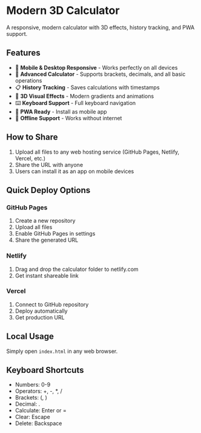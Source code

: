 # Modern 3D Calculator

A responsive, modern calculator with 3D effects, history tracking, and PWA support.

## Features
- 📱 **Mobile & Desktop Responsive** - Works perfectly on all devices
- 🧮 **Advanced Calculator** - Supports brackets, decimals, and all basic operations
- 📋 **History Tracking** - Saves calculations with timestamps
- 🎨 **3D Visual Effects** - Modern gradients and animations
- ⌨️ **Keyboard Support** - Full keyboard navigation
- 📲 **PWA Ready** - Install as mobile app
- 🔄 **Offline Support** - Works without internet

## How to Share
1. Upload all files to any web hosting service (GitHub Pages, Netlify, Vercel, etc.)
2. Share the URL with anyone
3. Users can install it as an app on mobile devices

## Quick Deploy Options

### GitHub Pages
1. Create a new repository
2. Upload all files
3. Enable GitHub Pages in settings
4. Share the generated URL

### Netlify
1. Drag and drop the calculator folder to netlify.com
2. Get instant shareable link

### Vercel
1. Connect to GitHub repository
2. Deploy automatically
3. Get production URL

## Local Usage
Simply open `index.html` in any web browser.

## Keyboard Shortcuts
- Numbers: 0-9
- Operators: +, -, *, /
- Brackets: (, )
- Decimal: .
- Calculate: Enter or =
- Clear: Escape
- Delete: Backspace